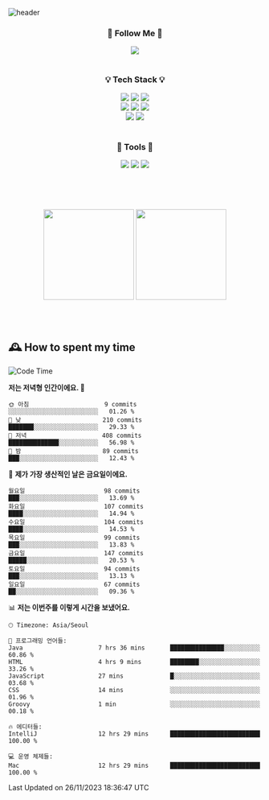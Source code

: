 ![header](https://capsule-render.vercel.app/api?type=waving&color=0:FFE29F,50:FFA99F,100:FF719A&height=300&fontAlignY=40&section=header&text=sung%20eun&fontSize=80&fontColor=FFFFFF)

<div align="center">
	<h3>🐹  Follow Me  🐹</h3>
	<a href="https://velog.io/@saeun05" target="_blank"><img src="https://img.shields.io/badge/Velog-20C997?style=flat&logo=velog&logoColor=white"/></a><br><br>
	<h3>💡  Tech Stack  💡</h3>
	<img src="https://img.shields.io/badge/Java-0078D4?style=flat"/>
	<img src="https://img.shields.io/badge/Spring-6DB33F?style=flat&logo=spring&logoColor=white"/>
	<img src="https://img.shields.io/badge/SpringBoot-6DB33F?style=flat&logo=springboot&logoColor=white"/><br>
	<img src="https://img.shields.io/badge/HTML5-E34F26?style=flat&logo=html5&logoColor=white"/>
	<img src="https://img.shields.io/badge/CSS3-1572B6?style=flat&logo=css3&logoColor=white"/>
	<img src="https://img.shields.io/badge/jQuery-0769AD?style=flat&logo=jquery&logoColor=white"/><br>
	<img src="https://img.shields.io/badge/MySQL-4479A1?style=flat&logo=mysql&logoColor=white"/>
	<img src="https://img.shields.io/badge/oracle-F80000?style=flat&logo=oracle&logoColor=white"/><br><br>
	<h3>🔦  Tools  🔦</h3>
	<img src="https://img.shields.io/badge/intelliJ IDEA-000000?style=flat&logo=intellijidea&logoColor=white"/>
	<img src="https://img.shields.io/badge/Notion-F9DC3E?style=flat&logo=notion&logoColor=white"/>
	<img src="https://img.shields.io/badge/Git-F05032?style=flat&logo=git&logoColor=white"/><br><br>
</div>

<br><br>

<div align="center">
  <img style="height:180px" src="https://github-readme-stats.vercel.app/api?username=sungeunn&show_icons=true&theme=omni&locale=kr"/>
  <img style="height:180px" src="https://github-readme-stats.vercel.app/api/top-langs/?username=sungeunn&theme=omni&layout=compact&locale=kr"/>
</div>

<br><br>

## 🕰 How to spent my time
<!--START_SECTION:waka-->
![Code Time](http://img.shields.io/badge/Code%20Time-281%20hrs%2014%20mins-blue)

**저는 저녁형 인간이에요. 🦉** 

```text
🌞 아침                     9 commits           ░░░░░░░░░░░░░░░░░░░░░░░░░   01.26 % 
🌆 낮　                     210 commits         ███████░░░░░░░░░░░░░░░░░░   29.33 % 
🌃 저녁                     408 commits         ██████████████░░░░░░░░░░░   56.98 % 
🌙 밤　                     89 commits          ███░░░░░░░░░░░░░░░░░░░░░░   12.43 % 
```
📅 **제가 가장 생산적인 날은 금요일이에요.** 

```text
월요일                      98 commits          ███░░░░░░░░░░░░░░░░░░░░░░   13.69 % 
화요일                      107 commits         ████░░░░░░░░░░░░░░░░░░░░░   14.94 % 
수요일                      104 commits         ████░░░░░░░░░░░░░░░░░░░░░   14.53 % 
목요일                      99 commits          ███░░░░░░░░░░░░░░░░░░░░░░   13.83 % 
금요일                      147 commits         █████░░░░░░░░░░░░░░░░░░░░   20.53 % 
토요일                      94 commits          ███░░░░░░░░░░░░░░░░░░░░░░   13.13 % 
일요일                      67 commits          ██░░░░░░░░░░░░░░░░░░░░░░░   09.36 % 
```


📊 **저는 이번주를 이렇게 시간을 보냈어요.** 

```text
🕑︎ Timezone: Asia/Seoul

💬 프로그래밍 언어들: 
Java                     7 hrs 36 mins       ███████████████░░░░░░░░░░   60.86 % 
HTML                     4 hrs 9 mins        ████████░░░░░░░░░░░░░░░░░   33.26 % 
JavaScript               27 mins             █░░░░░░░░░░░░░░░░░░░░░░░░   03.68 % 
CSS                      14 mins             ░░░░░░░░░░░░░░░░░░░░░░░░░   01.96 % 
Groovy                   1 min               ░░░░░░░░░░░░░░░░░░░░░░░░░   00.18 % 

🔥 에디터들: 
IntelliJ                 12 hrs 29 mins      █████████████████████████   100.00 % 

💻 운영 체제들: 
Mac                      12 hrs 29 mins      █████████████████████████   100.00 % 
```


 Last Updated on 26/11/2023 18:36:47 UTC
<!--END_SECTION:waka-->
